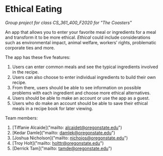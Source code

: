 # Ethical Eating
*Group project for class CS_361_400_F2020 for "The Coasters"*

An app that allows you to enter your favorite meal or ingredients for a meal and transform it to be more ethical.
*Ethical* could include considerations such as environmental impact, animal welfare, workers’ rights, problematic 
corporate ties and more.

The app has these five features:
1. Users can enter common meals and see the typical ingredients involved in the recipe.
2. Users can also choose to enter individual ingredients to build their own recipe.
3. From there, users should be able to see information on possible problems with each ingredient and choose more ethical alternatives.
4. Users should be able to make an account or use the app as a guest.
5. Users who do make an account should be able to save their ethical meals in a recipe book for later viewing.

Team members:
1. [Tiffanie Alcaide]("mailto: alcaidet@oregonstate.edu")
2. [Kedar Damle]("mailto: damlek@oregonstate.edu")
3. [Joshua Nicholson]("mailto: nichojos@oregonstate.edu")
4. [Troy Holt]("mailto: holttr@oregonstate.edu")
5. [Derrick Tam]("mailto: tamde@oregonstate.edu")
